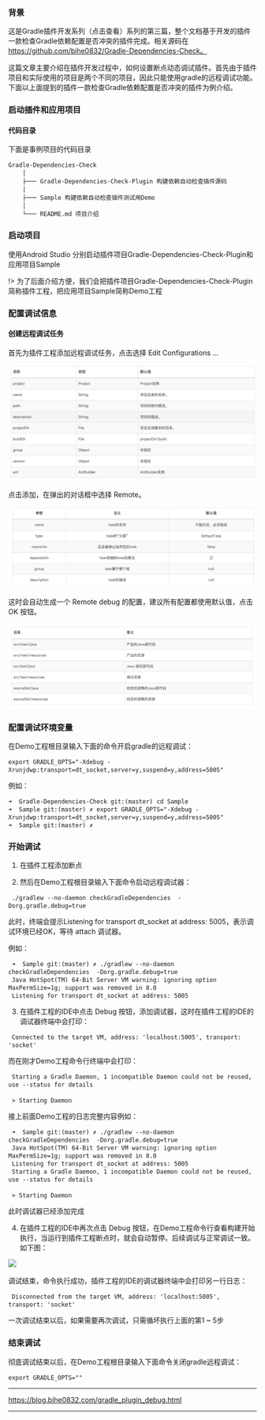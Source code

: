 ### 背景
这是Gradle插件开发系列（点击查看）系列的第三篇，整个文档基于开发的插件一款检查Gradle依赖配置是否冲突的插件完成。相关源码在 https://github.com/bihe0832/Gradle-Dependencies-Check。

这篇文章主要介绍在插件开发过程中，如何设置断点动态调试插件。首先由于插件项目和实际使用的项目是两个不同的项目，因此只能使用gradle的远程调试功能。下面以上面提到的插件一款检查Gradle依赖配置是否冲突的插件为例介绍。

### 启动插件和应用项目
####    代码目录
下面是事例项目的代码目录
```
Gradle-Dependencies-Check
	│
	├─── Gradle-Dependencies-Check-Plugin 构建依赖自动检查插件源码
	|
	├─── Sample 构建依赖自动检查插件测试用Demo
	│
	└─── README.md 项目介绍
```

### 启动项目
使用Android Studio 分别启动插件项目Gradle-Dependencies-Check-Plugin和应用项目Sample


!>  为了后面介绍方便，我们会把插件项目Gradle-Dependencies-Check-Plugin简称插件工程，把应用项目Sample简称Demo工程

### 配置调试信息
####    创建远程调试任务
首先为插件工程添加远程调试任务，点击选择 Edit Configurations …

![](0.png)

点击添加，在弹出的对话框中选择 Remote。

![](1.png)

这时会自动生成一个 Remote debug 的配置，建议所有配置都使用默认值，点击 OK 按钮。

![](2.png)


### 配置调试环境变量
在Demo工程根目录输入下面的命令开启gradle的远程调试：
```
export GRADLE_OPTS="-Xdebug -Xrunjdwp:transport=dt_socket,server=y,suspend=y,address=5005"
```
例如：
```
➜  Gradle-Dependencies-Check git:(master) cd Sample
➜  Sample git:(master) ✗ export GRADLE_OPTS="-Xdebug -Xrunjdwp:transport=dt_socket,server=y,suspend=y,address=5005"
➜  Sample git:(master) ✗
```

### 开始调试
1.  在插件工程添加断点

2.  然后在Demo工程根目录输入下面命令启动远程调试器：
```
 ./gradlew --no-daemon checkGradleDependencies  -Dorg.gradle.debug=true
 ```
此时，终端会提示Listening for transport dt_socket at address: 5005，表示调试环境已经OK，等待 attach 调试器。

例如：
```
 ➜  Sample git:(master) ✗ ./gradlew --no-daemon checkGradleDependencies  -Dorg.gradle.debug=true
 Java HotSpot(TM) 64-Bit Server VM warning: ignoring option MaxPermSize=1g; support was removed in 8.0
 Listening for transport dt_socket at address: 5005
```
3.  在插件工程的IDE中点击 Debug 按钮，添加调试器，这时在插件工程的IDE的调试器终端中会打印：
```
 Connected to the target VM, address: 'localhost:5005', transport: 'socket'
```

而在刚才Demo工程命令行终端中会打印：
```
 Starting a Gradle Daemon, 1 incompatible Daemon could not be reused, use --status for details

 > Starting Daemon
```
接上前面Demo工程的日志完整内容例如：
```
 ➜  Sample git:(master) ✗ ./gradlew --no-daemon checkGradleDependencies  -Dorg.gradle.debug=true
 Java HotSpot(TM) 64-Bit Server VM warning: ignoring option MaxPermSize=1g; support was removed in 8.0
 Listening for transport dt_socket at address: 5005
 Starting a Gradle Daemon, 1 incompatible Daemon could not be reused, use --status for details
	
 > Starting Daemon
```
此时调试器已经添加完成

4.  在插件工程的IDE中再次点击 Debug 按钮，在Demo工程命令行查看构建开始执行，当运行到插件工程断点时，就会自动暂停。后续调试与正常调试一致。如下图：

![](3.png)

调试结束，命令执行成功，插件工程的IDE的调试器终端中会打印另一行日志：
```
 Disconnected from the target VM, address: 'localhost:5005', transport: 'socket'
 ```

一次调试结束以后，如果需要再次调试，只需循坏执行上面的第1 ~ 5步

### 结束调试
彻底调试结束以后，在Demo工程根目录输入下面命令关闭gradle远程调试：
```
export GRADLE_OPTS=""
```


***
https://blog.bihe0832.com/gradle_plugin_debug.html
***
